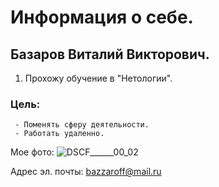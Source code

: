 # Информация о себе.

## Базаров Виталий Викторович.

   1. Прохожу обучение в "Нетологии".
### Цель: 
     - Поменять сферу деятельности.
     - Работать удаленно.

Мое фото:
 ![DSCF______00_02](https://user-images.githubusercontent.com/117196197/201324835-5617fa42-b61f-421c-bb35-e5414385cfef.jpg)



Адрес эл. почты: <bazzaroff@mail.ru>
